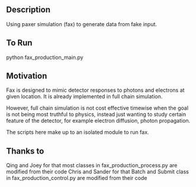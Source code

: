 ## Description

Using paxer simulation (fax) to generate data from fake input.

## To Run

python fax_production_main.py

## Motivation

Fax is designed to mimic detector responses to photons and electrons at given location. It is already implemented in full chain simulation.

However, full chain simulation is not cost effective timewise when the goal is not being most truthful to physics, instead just wanting to study certain feature of the detector, for example electron diffusion, photon propagation.

The scripts here make up to an isolated module to run fax.

## Thanks to 

Qing and Joey for that most classes in fax_production_process.py are modified from their code
Chris and Sander for that Batch and Submit class in fax_production_control.py are modified from their code
